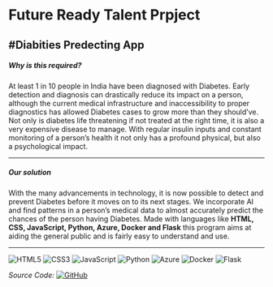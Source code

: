 # Future Ready Talent Prpject 
#Diabities Predecting App
---

##### Why is this required?
At least 1 in 10 people in India have been diagnosed with Diabetes. Early detection and diagnosis can drastically reduce its impact on a person, although the current medical infrastructure and inaccessibility to proper diagnostics has allowed Diabetes cases to grow more than they should’ve. Not only is diabetes life threatening if not treated at the right time, it is also a very expensive disease to manage. With regular insulin inputs and constant monitoring of a person’s health it not only has a profound physical, but also a psychological impact.

---

##### Our solution
With the many advancements in technology, it is now possible to detect and prevent Diabetes before it moves on to its next stages. We incorporate AI and find patterns in a person’s medical data to almost accurately predict the chances of the person having Diabetes. Made with languages like **HTML, CSS, JavaScript, Python, Azure, Docker and Flask** this program aims at aiding the general public and is fairly easy to understand and use.

---

![HTML5](https://img.shields.io/badge/html5-%23E34F26.svg?style=for-the-badge&logo=html5&logoColor=white) ![CSS3](https://img.shields.io/badge/css3-%231572B6.svg?style=for-the-badge&logo=css3&logoColor=white) ![JavaScript](https://img.shields.io/badge/javascript-%23323330.svg?style=for-the-badge&logo=javascript&logoColor=%23F7DF1E) ![Python](https://img.shields.io/badge/python-3670A0?style=for-the-badge&logo=python&logoColor=ffdd54) ![Azure](https://img.shields.io/badge/azure-%230072C6.svg?style=for-the-badge&logo=microsoftazure&logoColor=white) ![Docker](https://img.shields.io/badge/docker-%230db7ed.svg?style=for-the-badge&logo=docker&logoColor=white) ![Flask](https://img.shields.io/badge/flask-%23000.svg?style=for-the-badge&logo=flask&logoColor=white)

_Source Code:_  [![GitHub](https://img.shields.io/badge/github-%23121011.svg?style=for-the-badge&logo=github&logoColor=white)](https://github.com/Cronus1007/Diabetes-Predictor)